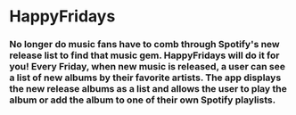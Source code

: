 # HappyFridays

### No longer do music fans have to comb through Spotify's new release list to find that music gem. HappyFridays will do it for you! Every Friday, when new music is released, a user can see a list of new albums by their favorite artists. The app displays the new release albums as a list and allows the user to play the album or add the album to one of their own Spotify playlists.
